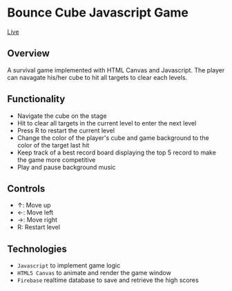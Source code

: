 # Bounce Cube Javascript Game
[Live](https://bounce-cube.web.app/)

## Overview
A survival game implemented with HTML Canvas and Javascript. The player can navagate his/her cube to hit all targets to clear each levels.

## Functionality
* Navigate the cube on the stage
* Hit to clear all targets in the current level to enter the next level
* Press R to restart the current level
* Change the color of the player's cube and game background to the color of the target last hit
* Keep track of a best record board displaying the top 5 record to make the game more competitive
* Play and pause background music

## Controls
* ↑: Move up
* ←: Move left
* →: Move right
* R: Restart level

## Technologies
* `Javascript` to implement game logic
* `HTML5 Canvas` to animate and render the game window
* `Firebase` realtime database to save and retrieve the high scores

